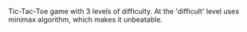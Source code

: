 Tic-Tac-Toe game with 3 levels of difficulty. At the 'difficult' level uses minimax algorithm, which makes it unbeatable. 
